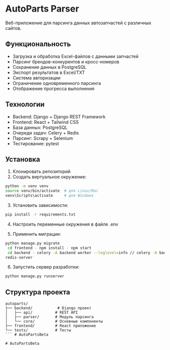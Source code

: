 # AutoParts Parser

Веб-приложение для парсинга данных автозапчастей с различных сайтов.

## Функциональность

- Загрузка и обработка Excel-файлов с данными запчастей
- Парсинг брендов-конкурентов и кросс-номеров
- Сохранение данных в PostgreSQL
- Экспорт результатов в Excel/TXT
- Система авторизации
- Ограничение одновременного парсинга
- Отображение прогресса выполнения

## Технологии

- Backend: Django + Django REST Framework
- Frontend: React + Tailwind CSS
- База данных: PostgreSQL
- Очереди задач: Celery + Redis
- Парсинг: Scrapy + Selenium
- Тестирование: pytest

## Установка

1. Клонировать репозиторий
2. Создать виртуальное окружение:
```bash
python -m venv venv
source venv/bin/activate  # для Linux/Mac
venv\Scripts\activate     # для Windows
```

3. Установить зависимости:
```bash
pip install -r requirements.txt
```

4. Настроить переменные окружения в файле .env

5. Применить миграции:
```bash
python manage.py migrate
 cd frontend - npm install - npm start
 cd backend - celery -A backend worker --loglevel=info // celery -A backend worker -l info --pool=solo
redis-server

```

6. Запустить сервер разработки:
```bash
python manage.py runserver
```

## Структура проекта

```
autoparts/
├── backend/           # Django проект
│   ├── api/          # REST API
│   ├── parser/       # Модуль парсинга
│   └── core/         # Основные компоненты
├── frontend/         # React приложение
└── tests/            # Тесты
``` #   A u t o P a r t s B e t a  
 #   A u t o P a r t s B e t a  
 